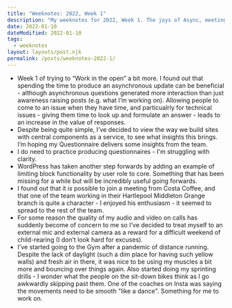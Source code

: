 ```yaml
---
title: "Weeknotes: 2022, Week 1"
description: "My weeknotes for 2022, Week 1. The joys of Async, meetings at Costa, and back to the gym."
date: 2022-01-10
dateModified: 2022-01-10
tags:
  - weeknotes
layout: layouts/post.njk
permalink: /posts/weeknotes-2022-1/
---
```

- Week 1 of trying to “Work in the open” a bit more. I found out that spending the time to produce an asynchronous update can be beneficial - although asynchronous questions generated more interaction than just awareness raising posts (e.g. what I’m working on). Allowing people to come to an issue when they have time, and particualrly for technical issues - giving them time to look up and formulate an answer - leads to an increase in the value of responses.
- Despite being quite simple, I’ve decided to view the way we build sites with central components as a service, to see what insights this brings. I’m hoping my Questionnaire delivers some insights from the team.
- I do need to practice producing questionnaires - I'm struggling with clarity.
- WordPress has taken another step forwards by adding an example of limiting block functionality by user role to core. Something that has been missing for a while but will be incredibly useful going forwards.
- I found out that it *is* possible to join a meeting from Costa Coffee, and that one of the team working in their Hartlepool Middleton Grange branch is quite a character - I enjoyed his enthusiasm - it seemed to spread to the rest of the team.
- For some reason the quality of my audio and video on calls has suddenly become of concern to me so I’ve decided to treat myself to an external mic and external camera as a reward for a difficult weekend of child-rearing (I don’t look hard for excuses).
- I've started going to the Gym after a pandemic of distance running. Despite the lack of daylight (such a dim place for having such yellow walls) and fresh air in there, it was nice to be using my muscles a bit more and bouncing over things again. Also started doing my sprinting drills - I wonder what the people on the sit-down bikes think as I go awkwardly skipping past them. One of the coaches on Insta was saying the movements need to be smooth "like a dance". Something for me to work on.